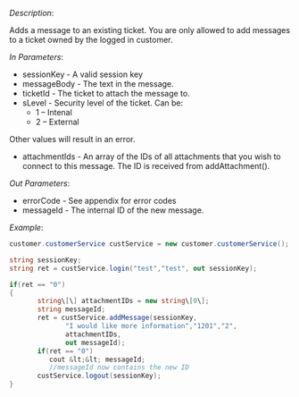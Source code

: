 <properties date="2016-06-24"
SortOrder="104"
/>

*Description*:

Adds a message to an existing ticket. You are only allowed to add messages to a ticket owned by the logged in customer.

 

*In Parameters*:

* sessionKey            - A valid session key
* messageBody        - The text in the message.
* ticketId     - The ticket to attach the message to.
* sLevel       - Security level of the ticket. Can be:
   *   1 – Intenal
   *   2 – External

 

Other values will result in an error.

* attachmentIds       - An array of the IDs of all attachments that you wish to connect to this message. The ID is received from addAttachment().

 

 

*Out Parameters*:

* errorCode  - See appendix for error codes
* messageId - The internal ID of the new message.

 

*Example*:

```cs
customer.customerService custService = new customer.customerService();

string sessionKey;
string ret = custService.login("test","test", out sessionKey);

if(ret == "0")
{
       string\[\] attachmentIDs = new string\[0\];
       string messageId;
       ret = custService.addMessage(sessionKey,
              "I would like more information","1201","2",
              attachmentIDs,
              out messageId);
       if(ret == "0")
          cout &lt;&lt; messageId;
          //messageId now contains the new ID
       custService.logout(sessionKey);
}
```
